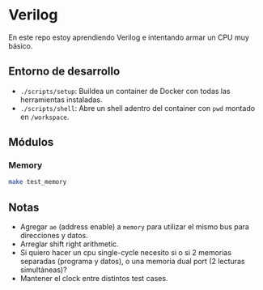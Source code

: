 # Verilog

En este repo estoy aprendiendo Verilog e intentando armar un CPU muy básico.

## Entorno de desarrollo

- `./scripts/setup`: Buildea un container de Docker con todas las herramientas instaladas.
- `./scripts/shell`: Abre un shell adentro del container con `pwd` montado en `/workspace`.

## Módulos

### Memory

```sh
make test_memory
```

## Notas

- Agregar `ae` (address enable) a `memory` para utilizar el mismo bus para direcciones y datos.
- Arreglar shift right arithmetic.
- Si quiero hacer un cpu single-cycle necesito si o si 2 memorias separadas (programa y datos), o una memoria dual port (2 lecturas simultáneas)?
- Mantener el clock entre distintos test cases.
